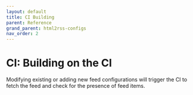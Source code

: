 ```yaml
---
layout: default
title: CI Building
parent: Reference
grand_parent: html2rss-configs
nav_order: 2
---
```


# CI: Building on the CI

Modifying existing or adding new feed configurations will trigger the CI to fetch the feed and check for the presence of feed items.

